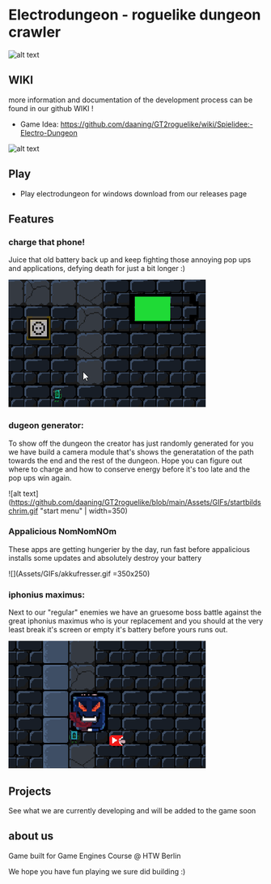 # Electrodungeon - roguelike dungeon crawler

![alt text](https://github.com/daaning/GT2roguelike/blob/main/Assets/GIFs/electrodugeons.jpg "electro dungeon")

## WIKI

more information and documentation of the development process can be found in our github WIKI !

* Game Idea: https://github.com/daaning/GT2roguelike/wiki/Spielidee:-Electro-Dungeon

![alt text](https://github.com/daaning/GT2roguelike/blob/main/Assets/GIFs/plays.jpg "electro dungeon")


## Play 

- Play electrodungeon for windows download from our releases page

## Features

### charge that phone!
Juice that old battery back up and keep fighting those annoying pop ups and applications, defying death for just a bit longer :)

![alt text](Assets/GIFs/charge.gif "charge battery")

### dugeon generator:
To show off the dungeon the creator has just randomly generated for you we have build a camera module that's shows the generatation of the path towards the end and the rest of the dungeon. Hope you can figure out where to charge and how to conserve energy before it's too late and the pop ups win again.

![alt text](https://github.com/daaning/GT2roguelike/blob/main/Assets/GIFs/startbildschrim.gif "start menu" | width=350)


### Appalicious NomNomNOm
These apps are getting hungerier by the day, run fast before appalicious installs some updates and absolutely destroy your battery

![](Assets/GIFs/akkufresser.gif =350x250)

### iphonius maximus:
Next to our "regular" enemies we have an gruesome boss battle against the great iphonius maximus who is your replacement and you should at the very least break it's screen or empty it's battery before yours runs out.

![alt text](Assets/GIFs/bossbattle.gif "bossbattle gif" )


## Projects
See what we are currently developing and will be added to the game soon

## about us

Game built for Game Engines Course @ HTW Berlin

We hope you have fun playing we sure did building :)
